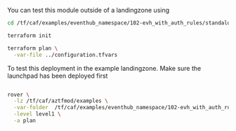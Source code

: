 You can test this module outside of a landingzone using

```bash
cd /tf/caf/examples/eventhub_namespace/102-evh_with_auth_rules/standalone

terraform init

terraform plan \
  -var-file ../configuration.tfvars 

```

To test this deployment in the example landingzone. Make sure the launchpad has been deployed first

```bash

rover \
  -lz /tf/caf/aztfmod/examples \
  -var-folder  /tf/caf/examples/eventhub_namespace/102-evh_with_auth_rules/ \
  -level level1 \
  -a plan

```